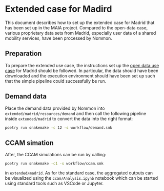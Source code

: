 # Extended case for Madird

This document describes how to set up the extended case for Madrid that has been set up in the MAIA project. Compared to the open-data case, various proprietary data sets from Madrid, especially user data of a shared mobility services, have been processed by Nommon.

## Preparation

To prepare the extended use case, the instructions set up the [open data use case](../demand.md) for Madrid should be followed. In particular, the data should have been downloaded and the execution environment should have been set up such that the simple pipeline could successfully be run. 

## Demand data

Place the demand data provided by Nommon into `extended/madrid/resources/demand` and then call the following pipeline inside `extended/madrid` to convert the data into the right format:

```bash
poetry run snakemake -c 12 -s workflow/demand.smk
```

## CCAM simation

After, the CCAM simulations can be run by calling:

```bash
poetry run snakemake -c1 -s workflow/ccam.smk
```

in `extended/madrid`. As for the standard case, the aggregated outputs can be visualized using the `ccam/Analysis.ipynb` notebook which can be started using standard tools such as VSCode or Jupyter.
